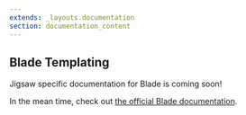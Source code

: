 ```yaml
---
extends: _layouts.documentation
section: documentation_content
---
```


## Blade Templating

Jigsaw specific documentation for Blade is coming soon!

In the mean time, check out [the official Blade documentation](https://laravel.com/docs/blade).
